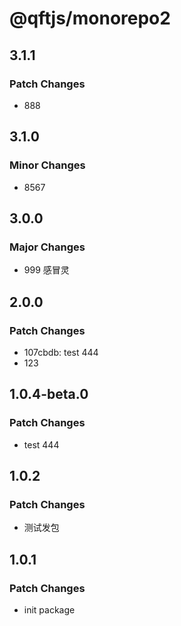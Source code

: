 # @qftjs/monorepo2

## 3.1.1

### Patch Changes

- 888

## 3.1.0

### Minor Changes

- 8567

## 3.0.0

### Major Changes

- 999 感冒灵

## 2.0.0

### Patch Changes

- 107cbdb: test 444
- 123

## 1.0.4-beta.0

### Patch Changes

- test 444

## 1.0.2

### Patch Changes

- 测试发包

## 1.0.1

### Patch Changes

- init package
